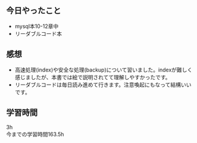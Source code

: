 ## 今日やったこと
- mysql本10-12章中
- リーダブルコード本

## 感想
- 高速処理(index)や安全な処理(backup)について習いました。indexが難しく感じましたが、本書では絵で説明されてて理解しやすかったです。
- リーダブルコードは毎日読み進めて行きます。注意喚起にもなって結構いいです。

## 学習時間
3h  
今までの学習時間163.5h


